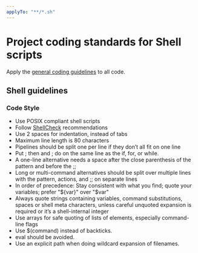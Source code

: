 ```yaml
---
applyTo: "**/*.sh"
---
```

# Project coding standards for Shell scripts

Apply the [general coding guidelines](./general-coding.instructions.md) to all code.

## Shell guidelines

### Code Style

- Use POSIX compliant shell scripts
- Follow [ShellCheck](https://www.shellcheck.net/) recommendations
- Use 2 spaces for indentation, instead of tabs
- Maximum line length is 80 characters
- Pipelines should be split one per line if they don’t all fit on one line
- Put ; then and ; do on the same line as the if, for, or while.
- A one-line alternative needs a space after the close parenthesis of the pattern and before the ;;
- Long or multi-command alternatives should be split over multiple lines with the pattern, actions, and ;; on separate lines
- In order of precedence: Stay consistent with what you find; quote your variables; prefer "${var}" over "$var"
- Always quote strings containing variables, command substitutions, spaces or shell meta characters, unless careful unquoted expansion is required or it’s a shell-internal integer
- Use arrays for safe quoting of lists of elements, especially command-line flags
- Use $(command) instead of backticks.
- eval should be avoided.
- Use an explicit path when doing wildcard expansion of filenames.
